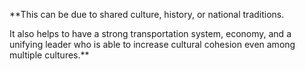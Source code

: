 **This can be due to shared culture, history, or national traditions. 


It also helps to have a strong transportation system, economy, and a unifying leader who is able to increase cultural cohesion even among multiple cultures.**